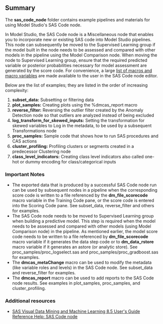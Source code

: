 ## Summary

The **sas_code_node** folder contains example pipelines and materials for using Model Studio's SAS Code node.

In Model Studio, the SAS Code node is a Miscellaneous node that enables you to incorporate new or existing SAS code into Model Studio pipelines. This node can subsequently be moved to the Supervised Learning group if the model built in the node needs to be assessed and compared with other models in the pipeline using the Model Comparison node. When moving the node to Supervised Learning group, ensure that the required predicted variable or posterior probabilities necessary for model assessment are generated by the score code. For convenience, a large [list of macros and macro variables](https://go.documentation.sas.com/?cdcId=vdmmlcdc&cdcVersion=8.3&docsetId=vdmmlref&docsetTarget=n1jewxtohvdh8vn15m6rzkndovvu.htm&locale=en) are made available to the user in the SAS Code node editor.

Below are the list of examples; they are listed in the order of increasing complexity:
1. **subset_data:** Subsetting or filtering data 
2. **plot_samples:** Creating plots using the %dmcas_report macro
3. **reverse_filter:** Reversing the outlier filter created by the Anomaly Detection node so that outliers are analyzed instead of being excluded
4. **log_transform_for_skewed_inputs:** Setting the transformation for skewed variables to Log in the metadata, to be used by a subsequent Transformations node
5. **proc_samples:** Sample code that shows how to run SAS procedures and CAS actions
6. **cluster_profiling:** Profiling clusters or segments created in a predecessor Clustering node
7. **class_level_indicators:** Creating class level indicators also called one-hot or dummy encoding for class/categorical inputs

### Important Notes
- The exported data that is produced by a successful SAS Code node run can be used by subsequent nodes in a pipeline when the corresponding score code is written to a file referenced by the **dm_file_scorecode** macro variable in the Training Code pane, or the score code is entered into the Scoring Code pane. See subset_data, reverse_filter and others for examples.
- The SAS Code node needs to be moved to Supervised Learning group when building a predictive model. This step is required when the model needs to be assessed and compared with other models (using Model Comparison node) in the pipeline. As mentioned earlier, the model score code needs to be written to a file referenced by **dm_file_scorecode** macro variable if it generates the data step code or to **dm_data_rstore** macro variable if it generates an astore (or analytic store). See proc_samples/proc_logselect.sas and proc_samples/proc_gradboost.sas for examples.
- The **dmcas_metaChange** macro can be used to modify the metadata (like variable roles and levels) in the SAS Code node. See subset_data and reverse_filter for examples.
- The **dmcas_report** macro can be used to add reports to the SAS Code node results. See examples in plot_samples, proc_samples, and cluster_profiling.

### Additional resources
- [SAS Visual Data Mining and Machine Learning 8.5 User's Guide Reference Help: SAS Code node](https://go.documentation.sas.com/?cdcId=vdmmlcdc&cdcVersion=8.5&docsetId=vdmmlref&docsetTarget=n1tel4vhrsqnorn14imelpnu7a87.htm&locale=en)
